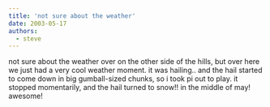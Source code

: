```yaml
---
title: 'not sure about the weather'
date: 2003-05-17
authors:
  - steve
---
```


not sure about the weather over on the other side of the hills, but over here we just had a very cool weather moment. it was hailing.. and the hail started to come down in big gumball-sized chunks, so i took pi out to play. it stopped momentarily, and the hail turned to snow!! in the middle of may! awesome!

